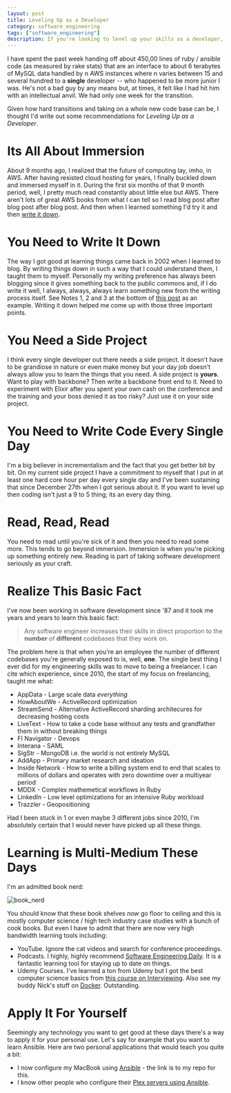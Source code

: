 ```yaml
---
layout: post
title: Leveling Up as a Developer
category: software_engineering
tags: ["software_engineering"]
description: If you're looking to level up your skills as a developer, here is how I've been doing it my whole career.
---
```

I have spent the past week handing off about 450,00 lines of ruby / ansible code (as measured by rake stats) that are an interface to about 6 terabytes of MySQL data handled by n AWS instances where n varies between 15 and several hundred to a **single** developer -- who happened to be more junior I was.  He's not a bad guy by any means but, at times, it felt like I had hit him with an intellectual anvil.  We had only one week for the transition.  

Given how hard transitions and taking on a whole new code base can be, I thought I'd write out some recommendations for *Leveling Up as a Developer*.
 
# Its All About Immersion
 
About 9 months ago, I realized that the future of computing lay, imho, in AWS.  After having resisted cloud hosting for years, I finally buckled down and immersed myself in it. During the first six months of that 9 month period, well, I pretty much read constantly about little else but AWS.  There aren't lots of great AWS books from what I can tell so I read blog post after blog post after blog post.  And then when I learned something I'd try it and then [write it down](http://fuzzyblog.io/blog/category.html#aws).
 
# You Need to Write It Down
 
The way I got good at learning things came back in 2002 when I learned to blog.  By writing things down in such a way that I could understand them, I taught them to myself.  Personally my writing preference has always been blogging since it gives something back to the public commons and, if I do write it well, I always, always, always learn something new from the writing process itself.  See Notes 1, 2 and 3 at the bottom of [this post](http://fuzzyblog.io/blog/rails/2017/02/24/understanding-low-level-index-issues-in-mysql.html) as an example.  Writing it down helped me come up with those three important points.
 
# You Need a Side Project
 
I think every single developer out there needs a side project.  It doesn't have to be grandiose in nature or even make money but your day job doesn't always allow you to learn the things that you need.  A side project is **yours**.  Want to play with backbone?  Then write a backbone front end to it.  Need to experiment with Elixir after you spent your own cash on the conference and the training and your boss denied it as too risky?  Just use it on your side project.
 
# You Need to Write Code Every Single Day

I'm a big believer in incrementalism and the fact that you get better bit by bit.  On my current side project I have a commitment to myself that I put in at least one hard core hour per day every single day and I've been sustaining that since December 27th when I got serious about it.  If you want to level up then coding isn't just a 9 to 5 thing; its an every day thing.
 
# Read, Read, Read

You need to read until you're sick of it and then you need to read some more.  This tends to go beyond immersion.  Immersion is when you're picking up something entirely new.  Reading is part of taking software development seriously as your craft.
 
# Realize This Basic Fact
 
I've now been working in software development since '87 and it took me years and years to learn this basic fact: 
 
> Any software engineer increases their skills in direct proportion to the **number** of **different** codebases that they work on.
 
The problem here is that when you're an employee the number of different codebases you're generally exposed to is, well, **one**.  The single best thing I ever did for my engineering skills was to move to being a freelancer.  I can cite which experience, since 2010, the start of my focus on freelancing, taught me what:
 
 * AppData - Large scale data *everything*
 * HowAboutWe - ActiveRecord optimization
 * StreamSend - Alternative ActiveRecord sharding architecures for decreasing hosting costs
 * LiveText - How to take a code base without any tests and grandfather them in without breaking things
 * FI Navigator - Devops
 * Interana - SAML
 * SigStr - MongoDB i.e. the world is not entirely MySQL
 * AddApp - Primary market research and ideation
 * Inside Network - How to write a billing system end to end that scales to millions of dollars and operates with zero downtime over a multiyear period
 * MDDX - Complex mathemetical workflows in Ruby
 * LinkedIn - Low level optimizations for an intensive Ruby workload
 * Trazzler - Geopositioning
 
Had I been stuck in 1 or even maybe 3 different jobs since 2010, I'm absolutely certain that I would never have picked up all these things.
 
# Learning is Multi-Medium These Days

I'm an admitted book nerd:

![book_nerd](/blog/assets/book_nerd.jpg)

You should know that these book shelves *now* go floor to ceiling and this is mostly computer science / high tech industry case studies with a bunch of cook books.  But even I have to admit that there are now very high bandwidth learning tools including:

* YouTube.  Ignore the cat videos and search for conference proceedings.
* Podcasts.  I highly, highly recommend [Software Engineering Daily](https://softwareengineeringdaily.com/).  It is a fantastic learning tool for staying up to date on things.
* Udemy Courses.  I've learned a ton from Udemy but I got the best computer science basics from [this course on Interviewing](https://www.udemy.com/break-away-coding-interviews-1/learn/v4/t/lecture/3948990?start=0).  Also see my buddy Nick's stuff on [Docker](https://www.udemy.com/the-docker-for-devops-course-from-development-to-production/).  Outstanding.
 
# Apply It For Yourself

Seemingly any technology you want to get good at these days there's a way to apply it for your personal use. Let's say for example that you want to learn Ansible.  Here are two personal applications that would teach you quite a bit:

* I now configure my MacBook using [Ansible](https://github.com/fuzzygroup/ansible-macbook-pro) - the link is to my repo for this.
* I know other people who configure their [Plex servers using Ansible](https://github.com/Phunky/ansible-plexmediaserver).